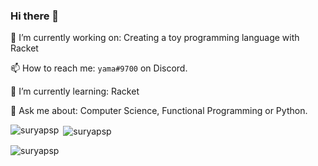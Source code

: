 ### Hi there 👋

🔭 I’m currently working on: Creating a toy programming language with Racket

📫 How to reach me: `yama#9700` on Discord.

🌱 I’m currently learning: Racket

💬 Ask me about: Computer Science, Functional Programming or Python.

<p><img align="left" src="https://github-readme-stats.vercel.app/api/top-langs/?username=suryapsp&layout=compact&theme=synthwave" alt="suryapsp" /></p>

<p>&nbsp;<img align="center" src="https://github-profile-summary-cards.vercel.app/api/cards/stats?username=suryapsp&theme=synthwave" alt="suryapsp" /></p>

<p><img align="center" src="https://github-readme-streak-stats.herokuapp.com/?user=suryapsp&theme=synthwave" alt="suryapsp" /></p>


